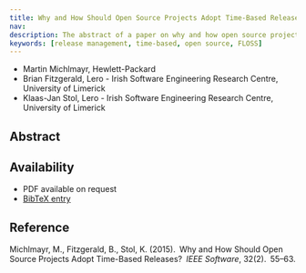```yaml
---
title: Why and How Should Open Source Projects Adopt Time-Based Releases?
nav:
description: The abstract of a paper on why and how open source projects should adopt time-based release management
keywords: [release management, time-based, open source, FLOSS]
---
```


<ul class = "author">
<li><span class = "author">Martin Michlmayr,</span>
    <span class = "affiliation">Hewlett-Packard</span></li>
<li><span class = "author">Brian Fitzgerald,</span>
    <span class = "affiliation">Lero - Irish Software Engineering Research Centre, University of Limerick</span></li>
<li><span class = "author">Klaas-Jan Stol,</span>
    <span class = "affiliation">Lero - Irish Software Engineering Research Centre, University of Limerick</span></li>
</ul>

<h2>Abstract</h2>


<h2>Availability</h2>

<ul>

<li>PDF available on request</li>

<li><a href = "../michlmayr_fitzgerald_stol-why_and_how_time_based_releases.bib">BibTeX entry</a></li>

</ul>

<h2>Reference</h2>

Michlmayr, M., Fitzgerald, B., Stol, K. (2015).&ensp;Why and How Should
Open Source Projects Adopt Time-Based Releases?&ensp;<i>IEEE Software</i>,
32(2).&ensp;55&ndash;63.

